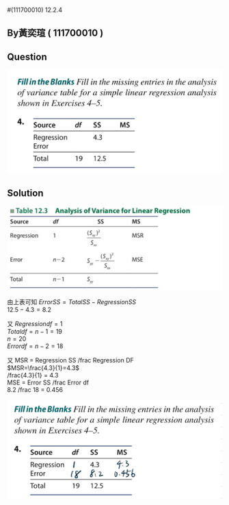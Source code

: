 #(111700010) 12.2.4

## By黃奕瑄 ( 111700010 )

## Question
 
 ![image](https://github.com/HWTeng-Course/202402-Statistics/blob/main/Images/S__14155830.jpg)

## Solution

 ![image](https://github.com/HWTeng-Course/202402-Statistics/blob/main/Images/S__14155831.jpg)

由上表可知
$Error SS = Total SS - Regression SS$\
$12.5 - 4.3 = 8.2$

又 $Regression df = 1$\
$Total df = n-1 = 19$\
$n = 20$\
$Error df = n-2 = 18$

又 MSR = Regression SS /frac Regression DF\
$MSR=\frac{4.3}{1}=4.3$\
/frac{4.3}{1} = 4.3\
MSE = Error SS /frac Error df\
8.2 /frac 18 = 0.456

 ![image](https://github.com/HWTeng-Course/202402-Statistics/blob/main/Images/S__14155832.jpg)
